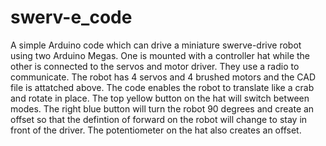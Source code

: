 # swerv-e_code
A simple Arduino code which can drive a miniature swerve-drive robot using two Arduino Megas. One is mounted with a controller hat while the other is connected to the servos and motor driver. They use a radio to communicate. The robot has 4 servos and 4 brushed motors and the CAD file is attatched above. The code enables the robot to translate like a crab and rotate in place. The top yellow button on the hat will switch between modes. The right blue button will turn the robot 90 degrees and create an offset so that the defintion of forward on the robot will change to stay in front of the driver. The potentiometer on the hat also creates an offset.  
